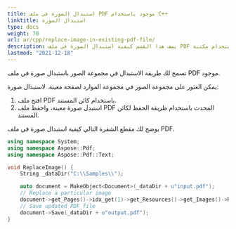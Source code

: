 ```yaml
---
title: استبدال الصورة في ملف PDF موجود باستخدام C++
linktitle: استبدال الصورة
type: docs
weight: 70
url: ar/cpp/replace-image-in-existing-pdf-file/
description: يصف هذا القسم كيفية استبدال الصورة في ملف PDF موجود باستخدام مكتبة ++.
lastmod: "2021-12-18"
---
```


تسمح لك طريقة الاستبدال في مجموعة الصور باستبدال صورة في ملف PDF موجود.

يمكن العثور على مجموعة الصور في مجموعة الموارد لصفحة معينة. لاستبدال صورة:

1. افتح ملف PDF باستخدام كائن المستند.
2. استبدل صورة معينة، واحفظ ملف PDF المحدث باستخدام طريقة الحفظ لكائن المستند.

يوضح لك مقطع الشفرة التالي كيفية استبدال صورة في ملف PDF.

```cpp
using namespace System;
using namespace Aspose::Pdf;
using namespace Aspose::Pdf::Text;

void ReplaceImage() {
    String _dataDir("C:\\Samples\\");

    auto document = MakeObject<Document>(_dataDir + u"input.pdf");
    // Replace a particular image
    document->get_Pages()->idx_get(1)->get_Resources()->get_Images()->Replace(1, System::IO::File::OpenRead(u"lovely.jpg"));
    // Save updated PDF file
    document->Save(_dataDir + u"output.pdf");
}
```